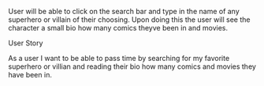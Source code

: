 User will be able to click on the search bar and type in the name of any superhero or villain of their choosing. Upon doing this the user will see the character a small bio how many comics theyve been in and movies.

User Story

As a user I want to be able to pass time by searching for my favorite superhero or villian and reading their bio how many comics and movies they have been in.
